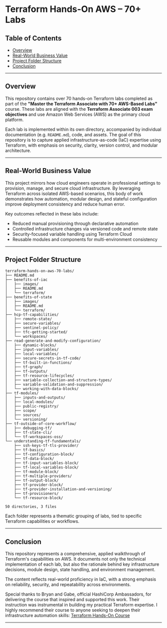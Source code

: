 # Terraform Hands-On AWS – 70+ Labs

## Table of Contents

- [Overview](#overview)
- [Real-World Business Value](#real-world-business-value)
- [Project Folder Structure](#project-folder-structure)
- [Conclusion](#conclusion)

---

## Overview

This repository contains over 70 hands-on Terraform labs completed as part of the **"Master the Terraform Associate with 70+ AWS-Based Labs"** course. These labs are aligned with the **Terraform Associate 003 exam objectives** and use Amazon Web Services (AWS) as the primary cloud platform.

Each lab is implemented within its own directory, accompanied by individual documentation (e.g. `README.md`), code, and assets. The goal of this repository is to capture applied infrastructure-as-code (IaC) expertise using Terraform, with emphasis on security, clarity, version control, and modular architecture.

---

## Real-World Business Value

This project mirrors how cloud engineers operate in professional settings to provision, manage, and secure cloud infrastructure. By leveraging Terraform across isolated AWS-based scenarios, this body of work demonstrates how automation, modular design, and stateful configuration improve deployment consistency and reduce human error.

Key outcomes reflected in these labs include:

- Reduced manual provisioning through declarative automation
- Controlled infrastructure changes via versioned code and remote state
- Security-focused variable handling using Terraform Cloud
- Reusable modules and components for multi-environment consistency

---

## Project Folder Structure

```
terraform-hands-on-aws-70-labs/
├── README.md
├── benefits-of-iac
│   ├── images/
│   ├── README.md
│   └── terraform/
├── benefits-of-state
│   ├── images/
│   ├── README.md
│   └── terraform/
├── hcp-tf-capabilities/
│   ├── remote-state/
│   ├── secure-variables/
│   ├── sentinel-policy/
│   ├── tfc-getting-started/
│   └── workspaces/
├── read-generate-and-modify-configuration/
│   ├── dynamic-blocks/
│   ├── input-variables/
│   ├── local-variables/
│   ├── secure-secrets-in-tf-code/
│   ├── tf-built-in-functions/
│   ├── tf-graph/
│   ├── tf-outputs/
│   ├── tf-resource-lifecycles/
│   ├── variable-collection-and-structure-types/
│   ├── variable-validation-and-suppression/
│   └── working-with-data-blocks/
├── tf-modules/
│   ├── inputs-and-outputs/
│   ├── local-modules/
│   ├── public-registry/
│   ├── scope/
│   ├── sources/
│   └── versioning/
├── tf-outside-of-core-workflow/
│   ├── debugging-tf/
│   ├── tf-state-cli/
│   └── tf-workspaces-oss/
└── understanding-tf-fundamentals/
    ├── ssh-keys-tf-tls-provider/
    ├── tf-basics/
    ├── tf-configuration-block/
    ├── tf-data-block/
    ├── tf-input-variables-block/
    ├── tf-local-variables-block/
    ├── tf-module-block/
    ├── tf-multiple-providers/
    ├── tf-output-block/
    ├── tf-provider-block/
    ├── tf-provider-installation-and-versioning/
    ├── tf-provisioners/
    └── tf-resource-block/

50 directories, 3 files
```

Each folder represents a thematic grouping of labs, tied to specific Terraform capabilities or workflows.

---

## Conclusion

This repository represents a comprehensive, applied walkthrough of Terraform's capabilities on AWS. It documents not only the technical implementation of each lab, but also the rationale behind key infrastructure decisions, module design, state handling, and environment management.

The content reflects real-world proficiency in IaC, with a strong emphasis on reliability, security, and repeatability across environments.

Special thanks to Bryan and Gabe, official HashiCorp Ambassadors, for delivering the course that inspired and supported this work. Their instruction was instrumental in building my practical Terraform expertise. I highly recommend their course to anyone seeking to deepen their infrastructure automation skills:
[Terraform Hands-On Course](https://www.udemy.com/course/terraform-hands-on-labs)

---
